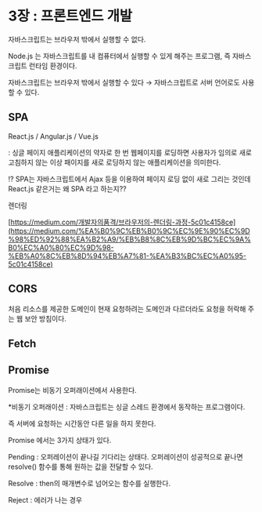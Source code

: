 # 3장 : 프론트엔드 개발

자바스크립트는 브라우저 밖에서 실행할 수 없다.

Node.js 는 자바스크립트를 내 컴퓨터에서 실행할 수 있게 해주는 프로그램, 즉 자바스크립트 런타임 환경이다.

자바스크립트는 브라우저 밖에서 실행할 수 있다 → 자바스크립트로 서버 언어로도 사용할 수 있다.

## SPA

React.js / Angular.js / Vue.js

: 싱글 페이지 애플리케이션의 약자로 한 번 웹페이지를 로딩하면 사용자가 임의로 새로고침하지 않는 이상 패이지를 새로 로딩하지 않는 애플리케이션을 의미한다.

⁉️ SPA는 자바스크립트에서 Ajax 등을 이용하여 페이지 로딩 없이 새로 그리는 것인데 React.js 같은거는 왜 SPA 라고 하는지??

렌더링

[https://medium.com/개발자의품격/브라우저의-렌더링-과정-5c01c4158ce](https://medium.com/%EA%B0%9C%EB%B0%9C%EC%9E%90%EC%9D%98%ED%92%88%EA%B2%A9/%EB%B8%8C%EB%9D%BC%EC%9A%B0%EC%A0%80%EC%9D%98-%EB%A0%8C%EB%8D%94%EB%A7%81-%EA%B3%BC%EC%A0%95-5c01c4158ce)

## CORS

처음 리소스를 제공한 도메인이 현재 요청하려는 도메인과 다르더라도 요청을 허락해 주는 웹 보안 방침이다.

## Fetch

## Promise

Promise는 비동기 오퍼래이션에서 사용한다.

*비동기 오퍼래이션 : 자바스크립트는 싱글 스레드 환경에서 동작하는 프로그램이다.

즉 서버에 요청하는 시간동안 다른 일을 하지 못한다.

Promise 에서는 3가지 상태가 있다.

Pending : 오퍼레이션이 끝나길 기다리는 상태다. 오퍼레이션이 성공적으로 끝나면 resolve() 함수를 통해 원하는 값을 전달할 수 있다.

Resolve : then의 매개변수로 넘어오는 함수를 실행한다.

Reject : 에러가 나는 경우
